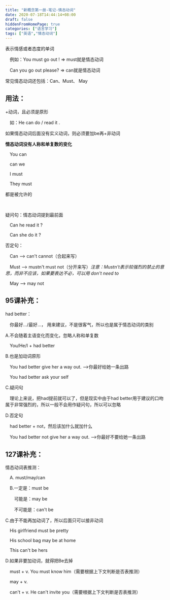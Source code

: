 ```yaml
---
title: "新概念第一册-笔记-情态动词"
date: 2020-07-18T14:44:14+08:00
draft: false
hiddenFromHomePage: true
categories: ["语言学习"]
tags: ["英语","情态动词"]  
---
```


表示情感或者态度的单词

&emsp;例如：You must go out !   => must就是情态动词 

&emsp;Can you  go out please? => can就是情态动词 

常见情态动词还包括：Can、Must、 May

## **用法：**

+动词，且必须是原形

&emsp;如：He can  do / read  it . 

如果情态动词后面没有实义动词，则必须要加be再+非动词

**情态动词没有人称和单复数的变化**

&emsp;You can

&emsp;can we

&emsp;I must

&emsp;They must

都是被允许的

&nbsp;

疑问句：情态动词提到最前面

&emsp;Can he read it ?

&emsp;Can she do it ?

否定句：

&emsp;Can --> can't  cannot（合起来写）

&emsp;Must --> mustn't    must not（分开来写）*注意：Mustn't表示较强烈的禁止的意思，而非不应该，如果要表达不必，可以用 don't need to*

&emsp;May --> may not

## **95课补充：**

had better：

&emsp;你最好.../最好...， 用来建议，不是很客气，所以也是属于情态动词的类别

A.不会随着主语变化而变化，忽略人称和单复数

&emsp;You/He/I + had better

B.也是加动词原形

&emsp;You had better give her a way out.  -->你最好给她一条出路

&emsp;You had better ask your self

C.疑问句

&emsp;理论上来说，把had提前就可以了，但是现实中由于had better用于建议的口吻属于非常强烈的，所以一般不会用作疑问句，所以可以忽略

D.否定句

&emsp;had better + not，然后该加什么就加什么

&emsp;You had better not give her a way out.  -->你最好不要给她一条出路

## **127课补充**：

情态动词表推测：

&emsp;A. must/may/can

&emsp;B.一定是：must be

&emsp;&emsp;可能是：may be

&emsp;&emsp;不可能是：can't be

C.由于不能再加动词了，所以后面只可以接非动词

&emsp;His girlfriend must be pretty

&emsp;His school bag may be at home

&emsp;This can't be hers

D.如果非要加动词，就得把Be去掉

&emsp;must + v.    You must know him（需要根据上下文判断是否表推测）

&emsp;may + v.

&emsp;can't + v.	He can't invite you（需要根据上下文判断是否表推测）